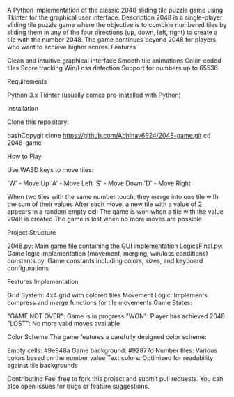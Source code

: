 A Python implementation of the classic 2048 sliding tile puzzle game using Tkinter for the graphical user interface.
Description
2048 is a single-player sliding tile puzzle game where the objective is to combine numbered tiles by sliding them in any of the four directions (up, down, left, right) to create a tile with the number 2048. The game continues beyond 2048 for players who want to achieve higher scores.
Features

Clean and intuitive graphical interface
Smooth tile animations
Color-coded tiles
Score tracking
Win/Loss detection
Support for numbers up to 65536

Requirements

Python 3.x
Tkinter (usually comes pre-installed with Python)

Installation

Clone this repository:

bashCopygit clone https://github.com/Abhinav6924/2048-game.git
cd 2048-game

How to Play

Use WASD keys to move tiles:

'W' - Move Up
'A' - Move Left
'S' - Move Down
'D' - Move Right


When two tiles with the same number touch, they merge into one tile with the sum of their values
After each move, a new tile with a value of 2 appears in a random empty cell
The game is won when a tile with the value 2048 is created
The game is lost when no more moves are possible

Project Structure

2048.py: Main game file containing the GUI implementation
LogicsFinal.py: Game logic implementation (movement, merging, win/loss conditions)
constants.py: Game constants including colors, sizes, and keyboard configurations

Features Implementation

Grid System: 4x4 grid with colored tiles
Movement Logic: Implements compress and merge functions for tile movements
Game States:

"GAME NOT OVER": Game is in progress
"WON": Player has achieved 2048
"LOST": No more valid moves available



Color Scheme
The game features a carefully designed color scheme:

Empty cells: #9e948a
Game background: #92877d
Number tiles: Various colors based on the number value
Text colors: Optimized for readability against tile backgrounds

Contributing
Feel free to fork this project and submit pull requests. You can also open issues for bugs or feature suggestions.
